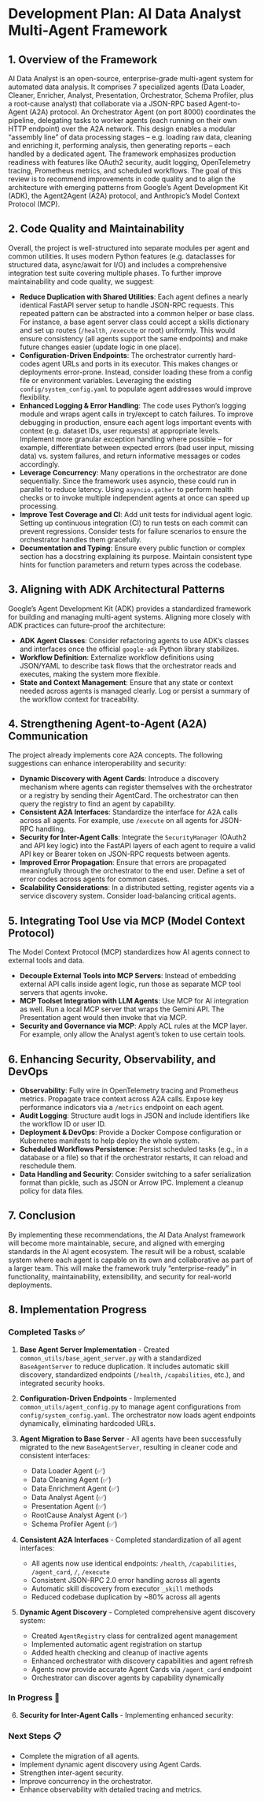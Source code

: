 # Development Plan: AI Data Analyst Multi-Agent Framework

## 1. Overview of the Framework

AI Data Analyst is an open-source, enterprise-grade multi-agent system for automated data analysis. It comprises 7 specialized agents (Data Loader, Cleaner, Enricher, Analyst, Presentation, Orchestrator, Schema Profiler, plus a root-cause analyst) that collaborate via a JSON-RPC based Agent-to-Agent (A2A) protocol. An Orchestrator Agent (on port 8000) coordinates the pipeline, delegating tasks to worker agents (each running on their own HTTP endpoint) over the A2A network. This design enables a modular “assembly line” of data processing stages – e.g. loading raw data, cleaning and enriching it, performing analysis, then generating reports – each handled by a dedicated agent. The framework emphasizes production readiness with features like OAuth2 security, audit logging, OpenTelemetry tracing, Prometheus metrics, and scheduled workflows. The goal of this review is to recommend improvements in code quality and to align the architecture with emerging patterns from Google’s Agent Development Kit (ADK), the Agent2Agent (A2A) protocol, and Anthropic’s Model Context Protocol (MCP).

## 2. Code Quality and Maintainability

Overall, the project is well-structured into separate modules per agent and common utilities. It uses modern Python features (e.g. dataclasses for structured data, async/await for I/O) and includes a comprehensive integration test suite covering multiple phases. To further improve maintainability and code quality, we suggest:

- **Reduce Duplication with Shared Utilities**: Each agent defines a nearly identical FastAPI server setup to handle JSON-RPC requests. This repeated pattern can be abstracted into a common helper or base class. For instance, a base agent server class could accept a skills dictionary and set up routes (`/health`, `/execute` or root) uniformly. This would ensure consistency (all agents support the same endpoints) and make future changes easier (update logic in one place).
- **Configuration-Driven Endpoints**: The orchestrator currently hard-codes agent URLs and ports in its executor. This makes changes or deployments error-prone. Instead, consider loading these from a config file or environment variables. Leveraging the existing `config/system_config.yaml` to populate agent addresses would improve flexibility.
- **Enhanced Logging & Error Handling**: The code uses Python’s logging module and wraps agent calls in try/except to catch failures. To improve debugging in production, ensure each agent logs important events with context (e.g. dataset IDs, user requests) at appropriate levels. Implement more granular exception handling where possible – for example, differentiate between expected errors (bad user input, missing data) vs. system failures, and return informative messages or codes accordingly.
- **Leverage Concurrency**: Many operations in the orchestrator are done sequentially. Since the framework uses asyncio, these could run in parallel to reduce latency. Using `asyncio.gather` to perform health checks or to invoke multiple independent agents at once can speed up processing.
- **Improve Test Coverage and CI**: Add unit tests for individual agent logic. Setting up continuous integration (CI) to run tests on each commit can prevent regressions. Consider tests for failure scenarios to ensure the orchestrator handles them gracefully.
- **Documentation and Typing**: Ensure every public function or complex section has a docstring explaining its purpose. Maintain consistent type hints for function parameters and return types across the codebase.

## 3. Aligning with ADK Architectural Patterns

Google’s Agent Development Kit (ADK) provides a standardized framework for building and managing multi-agent systems. Aligning more closely with ADK practices can future-proof the architecture:

- **ADK Agent Classes**: Consider refactoring agents to use ADK’s classes and interfaces once the official `google-adk` Python library stabilizes.
- **Workflow Definition**: Externalize workflow definitions using JSON/YAML to describe task flows that the orchestrator reads and executes, making the system more flexible.
- **State and Context Management**: Ensure that any state or context needed across agents is managed clearly. Log or persist a summary of the workflow context for traceability.

## 4. Strengthening Agent-to-Agent (A2A) Communication

The project already implements core A2A concepts. The following suggestions can enhance interoperability and security:

- **Dynamic Discovery with Agent Cards**: Introduce a discovery mechanism where agents can register themselves with the orchestrator or a registry by sending their AgentCard. The orchestrator can then query the registry to find an agent by capability.
- **Consistent A2A Interfaces**: Standardize the interface for A2A calls across all agents. For example, use `/execute` on all agents for JSON-RPC handling.
- **Security for Inter-Agent Calls**: Integrate the `SecurityManager` (OAuth2 and API key logic) into the FastAPI layers of each agent to require a valid API key or Bearer token on JSON-RPC requests between agents.
- **Improved Error Propagation**: Ensure that errors are propagated meaningfully through the orchestrator to the end user. Define a set of error codes across agents for common cases.
- **Scalability Considerations**: In a distributed setting, register agents via a service discovery system. Consider load-balancing critical agents.

## 5. Integrating Tool Use via MCP (Model Context Protocol)

The Model Context Protocol (MCP) standardizes how AI agents connect to external tools and data.

- **Decouple External Tools into MCP Servers**: Instead of embedding external API calls inside agent logic, run those as separate MCP tool servers that agents invoke.
- **MCP Toolset Integration with LLM Agents**: Use MCP for AI integration as well. Run a local MCP server that wraps the Gemini API. The Presentation agent would then invoke that via MCP.
- **Security and Governance via MCP**: Apply ACL rules at the MCP layer. For example, only allow the Analyst agent’s token to use certain tools.

## 6. Enhancing Security, Observability, and DevOps

- **Observability**: Fully wire in OpenTelemetry tracing and Prometheus metrics. Propagate trace context across A2A calls. Expose key performance indicators via a `/metrics` endpoint on each agent.
- **Audit Logging**: Structure audit logs in JSON and include identifiers like the workflow ID or user ID.
- **Deployment & DevOps**: Provide a Docker Compose configuration or Kubernetes manifests to help deploy the whole system.
- **Scheduled Workflows Persistence**: Persist scheduled tasks (e.g., in a database or a file) so that if the orchestrator restarts, it can reload and reschedule them.
- **Data Handling and Security**: Consider switching to a safer serialization format than pickle, such as JSON or Arrow IPC. Implement a cleanup policy for data files.

## 7. Conclusion

By implementing these recommendations, the AI Data Analyst framework will become more maintainable, secure, and aligned with emerging standards in the AI agent ecosystem. The result will be a robust, scalable system where each agent is capable on its own and collaborative as part of a larger team. This will make the framework truly “enterprise-ready” in functionality, maintainability, extensibility, and security for real-world deployments.

## 8. Implementation Progress

### Completed Tasks ✅

1.  **Base Agent Server Implementation** - Created `common_utils/base_agent_server.py` with a standardized `BaseAgentServer` to reduce duplication. It includes automatic skill discovery, standardized endpoints (`/health`, `/capabilities`, etc.), and integrated security hooks.

2.  **Configuration-Driven Endpoints** - Implemented `common_utils/agent_config.py` to manage agent configurations from `config/system_config.yaml`. The orchestrator now loads agent endpoints dynamically, eliminating hardcoded URLs.

3.  **Agent Migration to Base Server** - All agents have been successfully migrated to the new `BaseAgentServer`, resulting in cleaner code and consistent interfaces:
    *   Data Loader Agent (✅)
    *   Data Cleaning Agent (✅)
    *   Data Enrichment Agent (✅)
    *   Data Analyst Agent (✅)
    *   Presentation Agent (✅)
    *   RootCause Analyst Agent (✅)
    *   Schema Profiler Agent (✅)

4.  **Consistent A2A Interfaces** - Completed standardization of all agent interfaces:
    *   All agents now use identical endpoints: `/health`, `/capabilities`, `/agent_card`, `/`, `/execute`
    *   Consistent JSON-RPC 2.0 error handling across all agents
    *   Automatic skill discovery from executor `_skill` methods
    *   Reduced codebase duplication by ~80% across all agents

5.  **Dynamic Agent Discovery** - Completed comprehensive agent discovery system:
    *   Created `AgentRegistry` class for centralized agent management
    *   Implemented automatic agent registration on startup
    *   Added health checking and cleanup of inactive agents
    *   Enhanced orchestrator with discovery capabilities and agent refresh
    *   Agents now provide accurate Agent Cards via `/agent_card` endpoint
    *   Orchestrator can discover agents by capability dynamically

### In Progress 🔄

6.  **Security for Inter-Agent Calls** - Implementing enhanced security:

### Next Steps 📋

*   Complete the migration of all agents.
*   Implement dynamic agent discovery using Agent Cards.
*   Strengthen inter-agent security.
*   Improve concurrency in the orchestrator.
*   Enhance observability with detailed tracing and metrics. 